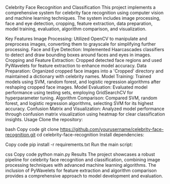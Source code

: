 Celebrity Face Recognition and Classification
This project implements a comprehensive system for celebrity face recognition using computer vision and machine learning techniques. The system includes image processing, face and eye detection, cropping, feature extraction, data preparation, model training, evaluation, algorithm comparison, and visualization.

Key Features
Image Processing: Utilized OpenCV to manipulate and preprocess images, converting them to grayscale for simplifying further processing.
Face and Eye Detection: Implemented Haarcascades classifiers to detect and draw bounding boxes around faces and eyes in images.
Cropping and Feature Extraction: Cropped detected face regions and used PyWavelets for feature extraction to enhance model accuracy.
Data Preparation: Organized cropped face images into a 'Cropped' directory and maintained a dictionary with celebrity names.
Model Training: Trained models using SVM, random forest, and logistic regression algorithms after reshaping cropped face images.
Model Evaluation: Evaluated model performance using testing sets, employing GridSearchCV for hyperparameter tuning.
Algorithm Comparison: Compared SVM, random forest, and logistic regression algorithms, selecting SVM for its highest accuracy.
Confusion Matrix and Visualization: Analyzed model performance through confusion matrix visualization using heatmap for clear classification insights.
Usage
Clone the repository:

bash
Copy code
git clone https://github.com/yourusername/celebrity-face-recognition.git
cd celebrity-face-recognition
Install dependencies:

Copy code
pip install -r requirements.txt
Run the main script:

css
Copy code
python main.py
Results
The project showcases a robust pipeline for celebrity face recognition and classification, combining image processing techniques with advanced machine learning algorithms. The inclusion of PyWavelets for feature extraction and algorithm comparison provides a comprehensive approach to model development and evaluation.
